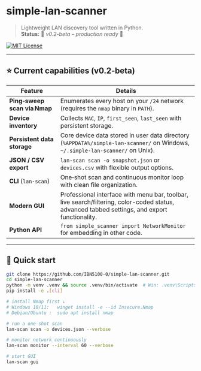 ﻿# simple‑lan‑scanner

> Lightweight LAN discovery tool written in Python.  
> **Status:** 🚀 *v0.2-beta – production ready* 🚀

[![MIT License](https://img.shields.io/badge/license-MIT-blue.svg)](LICENSE)

---

## ⭐ Current capabilities (v0.2‑beta)

| Feature | Details |
|---------|---------|
| **Ping‑sweep scan via Nmap** | Enumerates every host on your `/24` network (requires the `nmap` binary in `PATH`). |
| **Device inventory** | Collects `MAC`, `IP`, `first_seen`, `last_seen` with persistent storage. |
| **Persistent data storage** | Core device data stored in user data directory (`%APPDATA%/simple-lan-scanner/` on Windows, `~/.simple-lan-scanner/` on Unix). |
| **JSON / CSV export** | `lan-scan scan -o snapshot.json` or `devices.csv` with flexible output options. |
| **CLI** (`lan‑scan`) | One‑shot scan and continuous monitor loop with clean file organization. |
| **Modern GUI** | Professional interface with menu bar, toolbar, live search/filtering, color-coded status, advanced tabbed settings, and export functionality. |
| **Python API** | `from simple_scanner import NetworkMonitor` for embedding in other code. |

---

## 🚀 Quick start

```bash
git clone https://github.com/IBN5100-0/simple-lan-scanner.git
cd simple-lan-scanner
python -m venv .venv && source .venv/bin/activate  # Win: .venv\Scripts\activate
pip install -e .[cli]

# install Nmap first ↓
# Windows 10/11:   winget install -e --id Insecure.Nmap
# Debian/Ubuntu :  sudo apt install nmap

# run a one‑shot scan
lan-scan scan -o devices.json --verbose

# monitor network continuously
lan-scan monitor --interval 60 --verbose

# start GUI
lan-scan gui